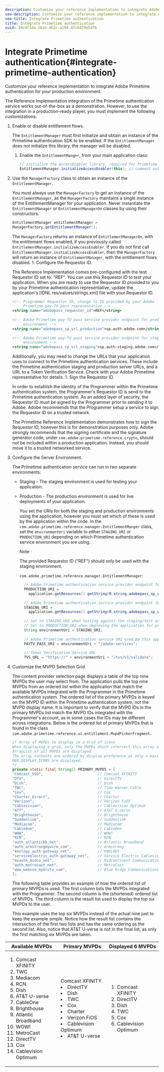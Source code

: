 ```yaml
---
description: Customize your reference implementation to integrate Adobe Primetime authentication for your production environment.
seo-description: Customize your reference implementation to integrate Adobe Primetime authentication for your production environment.
seo-title: Integrate Primetime authentication
title: Integrate Primetime authentication
uuid: 34cdf1da-261e-462c-a194-4fcb439e5dfb
---
```


# Integrate Primetime authentication{#integrate-primetime-authentication}

Customize your reference implementation to integrate Adobe Primetime authentication for your production environment.

The Reference Implementation integration of the Primetime authentication service works out-of-the-box as a demonstration. However, to use the integration in a production-ready player, you must implement the following customizations: 

1. Enable or disable entitlement flows.

   The `EntitlementManager` must first initialize and obtain an instance of the Primetime authentication SDK to be enabled. If the `EntitlementManager` does not initialize this library, the manager will be disabled.
   1. Enable the `EntitlementManger`, from your main application class:

      ```java   
      // initialize the AccessEnabler library, required for Primetime PayTV Pass entitlement workflows 
      EntitlementManager.initializeAccessEnabler(this); // comment out this line to disable entitlement workflows
      ```

1. Use the `ManagerFactory` class to obtain an instance of the `EntitlementManager`.

   You must always use the `ManagerFactory` to get an instance of the `EntitlementManager`, as the `ManagerFactory` maintains a single instance of the EntitlementManager for your application. Never instantiate the `EntitlementManager` or `EntitlementManagerOn` classes by using their constructors.

   ```java
   EntitlementManager entitlementManager =  
   ManagerFactory.getEntitlementManager();
   ```

   The `ManagerFactory` returns an instance of `EntitlementManagerOn`, with the entitlement flows enabled, if you previously called `EntitlementManager.initializeAccessEnabler`. If you do not first call `EntitlementManager.initializeAccessEnabler`, then the `ManagerFactory` will return an instance of `EntitlementManager`, with the entitlement flows disabled. 1. Configure the Requestor ID.

   The Reference Implementation comes pre-configured with the test Requestor ID set to: "REF". You can use this Requestor ID to test your application. When you are ready to use the Requestor ID provided to you by your Primetime authentication representative, update the application's [!DNL res/values/strings.xml] file with your Requestor ID. 

   ```xml
   <!-- Programmer Requestor ID, change to ID provided by your Adobe  
        Primetime pay-TV pass representative --> 
   <string name="adobepass_requestor_id">REF</string> 
    
   <!-- Adobe Primetime pay-TV pass service provider endpoint for production 
        environment --> 
   <string name="adobepass_sp_url_production">sp.auth.adobe.com</string> 
    
   <!-- Adobe Primetime pay-TV pass service provider endpoint for staging  
        environment --> 
   <string name="adobepass_sp_url_staging">sp.auth-staging.adobe.com</string>
   ```

   Additionally, you may need to change the URLs that your application uses to connect to the Primetime authentication services. These include the Primetime authentication staging and production server URLs, and a URL to a Token Verification Service. Check with your Adobe Primetime representative for details. 1. Sign the Requestor ID.

   In order to establish the identity of the Programmer within the Primetime authentication system, the Programmer's Requestor ID is send to the Primetime authentication system. As an added layer of security, the Requestor ID must be signed by the Programmer prior to sending it to Adobe. Adobe recommends that the Programmer setup a service to sign the Requestor ID on a trusted network.

   The Primetime Reference Implementation demonstrates how to sign the Requestor ID, however this is for demonstration purposes only. Adobe strongly recommends that the signing certificate and the signature generator code, under `com.adobe.primetime.reference.crypto`, should not be included within a production application. Instead, you should move it to a trusted networked service. 

1. Configure the Server Environment.

   The Primetime authentication service can run in two separate environments:

   * Staging - The staging environment is used for testing your application. 
   * Production - The production environment is used for live deployments of your application.

     You set the URIs for both the staging and production environments using the application, however you must set which of these is used by the application within the code. In the `com.adobe.primetime.reference.manager.EntitlementManger` class, set the `environmentUri` variable to either `STAGING_URI` or `PRODUCTION_URI` depending on which Primetime authentication service environment you are using.     
    
     >[!NOTE]
     >
     >The provided Requestor ID ("REF") should only be used with the staging environment.

     `com.adobe.primetime.reference.manager.EntitlementManager`:

     ```java    
       // Adobe Primetime authentication service provider endpoint for production environment 
       PRODUCTION_URI = 
         application.getResources().getString(R.string.adobepass_sp_url_production); 
        
       // Adobe Primetime authentication service provider endpoint for staging environment 
       STAGING_URI = 
         application.getResources().getString(R.string.adobepass_sp_url_staging); 
        
       // Set to STAGING_URI when testing against the staging/test environment 
       // Set to PRODUCTION_URI when deploying the application for production use 
       String environmentUri = STAGING_URI; 
        
       // Adobe Primetime authentication service URI used by this application 
       PAYTV_PASS_URI = environmentUri + "/adobe-services"; 
        
       // Token Verification Service URL 
       TVS_URL = "https://" + environmentUri + "/tvs/v1/validate";
     ```

1. Customize the MVPD Selection Grid.

   The content provider selection page displays a table of the top nine MVPDs the user may select from. The application pulls the top nine MVPDs from an ordered list within the application that match the available MVPDs integrated with the Programmer in the Primetime authentication system. The ordered list of the primary MVPDs is keyed on the MVPD ID within the Primetime authentication system, not the MVPD display name. It is important to verify that the MVPD IDs in the primary MVPDs list match the MVPD IDs integrated with the Programmer's account, as in some cases the IDs may be different across integrations. Below is the ordered list of primary MVPDs that is found in the class `com.adobe.primetime.reference.ui.entitlement.MvpdPickerFragment`. 

   ```java
   /* Array of MVPDs to display in a Grid of icons 
   When displaying a grid, only the MVPDs which intersect this array and the 
   ArrayList of all MVPDs are displayed. 
   The array contents are ordered by display preference as only a maximum of 
   MAX_DISPLAY_ICONS are displayed. 
   */ 
   private static final String[] PRIMARY_MVPDS = { 
   "Comcast_SSO",                         // Comcast XFINITY 
   "DTV",                                 // DirectTV 
   "Dish",                                // Dish 
   "TWC",                                 // Time Warner Cable 
   "Cox",                                 // Cox 
   "Charter_Direct",                      // Charter 
   "Verizon",                             // Verizon FiOS 
   "Cablevision",                         // Cablevision Optimum 
   "ATT",                                 // AT&T U-verse 
   "Brighthouse",                         // Brighthouse 
   "Suddenlink",                          // Suddenlink 
   "Mediacom",                            // Mediacom 
   "CableOne",                            // CableOne 
   "WOW",                                 // WOW! 
   "RCN",                                 // RCN 
   "auth_atlanticbb_net",                 // Atlantic Broadband 
   "auth_armstrongmywire_com",            // Armstrong 
   "knology_auth-gateway_net",            // KNOLOGY 
   "serviceelectric_auth-gateway_net",    // Service Electric Cablevision 
   "msauth_midco_net",                    // Midcontinent Communications 
   "auth_metrocast_net",                  // MetroCast 
   "www_websso_mybrctv_com",              // Blue Ridge Communications 
   };
   ```

   The following table provides an example of how the ordered list of primary MVPDs is used. The first column lists the MVPDs integrated with the Programmer. The second column is the (shortened) ordered list of MVPDs. The third column is the result list used to display the top six MVPDs to the user.

   This example uses the top six MVPDs instead of the actual nine just to keep the example simple. Notice how the result list contains the intersection of the first two lists and has the same ordering as the second list. Also, notice that AT&T U-verse is not in the final list, as only the first matching six MVPDs are taken. 

|Available MVPDs|Primary MVPDs|Displayed 6 MVPDs|
|--- |--- |--- |
|<ol><li>Comcast XFINITY</li><li>TWC</li><li>Mediacom</li><li>RCN</li><li>Dish</li><li>AT&T U-verse</li><li>CableOne</li><li>Brighthouse</li><li>Atlantic Broadband</li><li>WOW!</li><li>MetroCast</li><li>DirectTV </li><li>Cox</li><li>Cablevision Optimum</li></ol>|Comcast XFINITY</li><li>DirectTV</li><li>Dish</li><li> TWC</li><li>Cox</li><li>Charter</li><li>Verizon FiOS</li><li>Cablevision Optimum</li><li>AT&T U-verse</li></ol>|<ol><li>Comcast XFINITY</li><li>DirectTV</li><li>Dish</li><li>TWC</li><li>Cox</li><li>Cablevision Optimum</li></ol>|